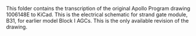 This folder contains the transcription of the original Apollo Program drawing 1006148E to KiCad.  This is the electrical schematic for strand gate module, B31, for earlier model Block I AGCs.  This is the only available revision of the drawing.
